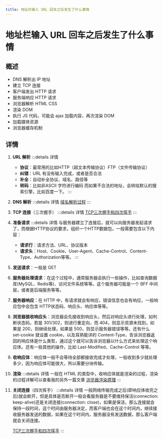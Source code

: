 ```yaml
---
title: 地址栏输入 URL 回车之后发生了什么事情
---
```


# 地址栏输入 URL 回车之后发生了什么事情

## 概述
- DNS 解析出 IP 地址
- 建立 TCP 连接
- 客户端发出 HTTP 请求
- 服务端响应 HTTP 请求
- 浏览器解析 HTML CSS
- 渲染 DOM
- 执行 JS 代码，可能会 ajax 加载内容，再次渲染 DOM
- 加载媒体资源
- 浏览器缓存机制

## 详情

1. **URL 解析**
:::details 详情
    - **协议**：最常用的比如HTTP（超文本传输协议）FTP（文件传输协议）
    - **纠错**：URL 有没有输入完成，或者是否合法
    - **补全**：自动补全协议、域名、路径等
    - **转码**：比如非ASCII 字符进行编码
    而如果不合法的地址，会转给默认的搜索引擎，比如百度一下。
:::

2. **DNS 解析** 
:::details 详情
[域名解析过程](../网络/域名解析过程.md)
:::

3. **TCP 连接**（三次握手）
:::details 详情
[TCP三次握手和四次挥手](../网络/TCP%20三次握手和四次挥手.md)
:::

4. **准备请求**
:::details 详情
    与服务器建立了连接后，就可以向服务器发起请求了，而根据HTTP协议的要求，组织一个HTTP数据包，一般需要包含以下内容：
    - **请求行**：请求方法、URL、协议版本
    - **请求头**：Host、Cookie、User-Agent、Cache-Control、Content-Type、Authorization等等。
:::

5. **发送请求**：一般是 GET
6. **服务器处理请求**：在这个过程中，通常服务器会执行一些操作，比如查询数据库(MySQL、Redis等)、访问文件系统等等。这个服务器可能是一个 BFF 中间层，或者是后端服务等等。

7. **服务器响应**：在 HTTP 中，有请求就会有响应，错误信息也会有响应，一般响应包中会包含 HTTP状态码、响应头、响应体等等。

8. **浏览器接收响应头**：浏览器会先接收到响应头，然后对响应头进行处理，如判断状态码，若是 301/302，则进行重定向，而 404，则显示资源未找到，如果是 200，则继续处理，如果是 500，则显示服务器错误等等。还有什么 set-cookie 就设置 cookie，以及耳熟能详的 Content-Type，告诉浏览器返回的响应体是什么类型，通过这个就可以告诉浏览器以什么方式来处理这个响应体。还有一些其他的操作，比如 Last-Modified、Cache-Control 等等。

9. **收响应体**：响应体一般不会等待全部都接收完成才处理，一般收到多少就处理多少，因为响应体可能很大，所以需要分块传输。
10. **渲染**
:::details 详情
    一般在 HTML 的类型中，收响应体就是渲染的过程，渲染的过程详解可以查看我的另外一篇文章 [浏览器渲染原理](../浏览器/浏览器渲染原理.md)
:::

11. **关闭连接**（四次挥手）
:::details 详情
    一般网络传输完成之后(即响应体收完之后)就会断开，但是具体是否断开一般会看服务器是不要维持保活(connection: keep-alive)还是关闭连接(connection: close)，如果是保活，那么连接就会保持一段时间，这个时间由服务器决定，而客户端也会在这个时间内，继续接收服务器发送的数据，如果在这个时间内，服务器没有发送数据，那么客户端就会关闭连接。

    [TCP三次握手和四次挥手](../网络/TCP%20三次握手和四次挥手.md)
:::